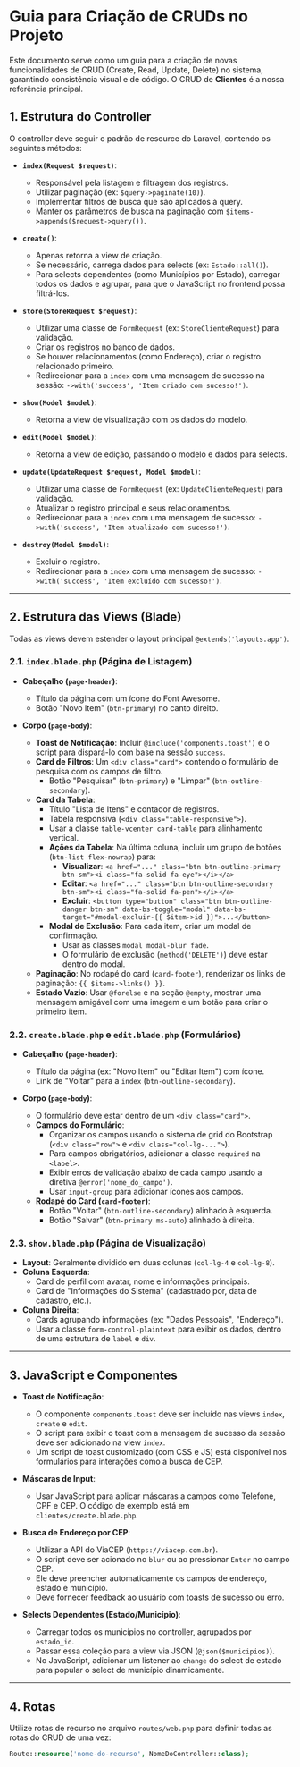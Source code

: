 # Guia para Criação de CRUDs no Projeto

Este documento serve como um guia para a criação de novas funcionalidades de CRUD (Create, Read, Update, Delete) no sistema, garantindo consistência visual e de código. O CRUD de **Clientes** é a nossa referência principal.

## 1. Estrutura do Controller

O controller deve seguir o padrão de resource do Laravel, contendo os seguintes métodos:

-   **`index(Request $request)`**:
    -   Responsável pela listagem e filtragem dos registros.
    -   Utilizar paginação (ex: `$query->paginate(10)`).
    -   Implementar filtros de busca que são aplicados à query.
    -   Manter os parâmetros de busca na paginação com `$items->appends($request->query())`.

-   **`create()`**:
    -   Apenas retorna a view de criação.
    -   Se necessário, carrega dados para selects (ex: `Estado::all()`).
    -   Para selects dependentes (como Municípios por Estado), carregar todos os dados e agrupar, para que o JavaScript no frontend possa filtrá-los.

-   **`store(StoreRequest $request)`**:
    -   Utilizar uma classe de `FormRequest` (ex: `StoreClienteRequest`) para validação.
    -   Criar os registros no banco de dados.
    -   Se houver relacionamentos (como Endereço), criar o registro relacionado primeiro.
    -   Redirecionar para a `index` com uma mensagem de sucesso na sessão: `->with('success', 'Item criado com sucesso!')`.

-   **`show(Model $model)`**:
    -   Retorna a view de visualização com os dados do modelo.

-   **`edit(Model $model)`**:
    -   Retorna a view de edição, passando o modelo e dados para selects.

-   **`update(UpdateRequest $request, Model $model)`**:
    -   Utilizar uma classe de `FormRequest` (ex: `UpdateClienteRequest`) para validação.
    -   Atualizar o registro principal e seus relacionamentos.
    -   Redirecionar para a `index` com uma mensagem de sucesso: `->with('success', 'Item atualizado com sucesso!')`.

-   **`destroy(Model $model)`**:
    -   Excluir o registro.
    -   Redirecionar para a `index` com uma mensagem de sucesso: `->with('success', 'Item excluído com sucesso!')`.

---

## 2. Estrutura das Views (Blade)

Todas as views devem estender o layout principal `@extends('layouts.app')`.

### 2.1. `index.blade.php` (Página de Listagem)

-   **Cabeçalho (`page-header`)**:
    -   Título da página com um ícone do Font Awesome.
    -   Botão "Novo Item" (`btn-primary`) no canto direito.

-   **Corpo (`page-body`)**:
    -   **Toast de Notificação**: Incluir `@include('components.toast')` e o script para dispará-lo com base na sessão `success`.
    -   **Card de Filtros**: Um `<div class="card">` contendo o formulário de pesquisa com os campos de filtro.
        -   Botão "Pesquisar" (`btn-primary`) e "Limpar" (`btn-outline-secondary`).
    -   **Card da Tabela**:
        -   Título "Lista de Itens" e contador de registros.
        -   Tabela responsiva (`<div class="table-responsive">`).
        -   Usar a classe `table-vcenter card-table` para alinhamento vertical.
        -   **Ações da Tabela**: Na última coluna, incluir um grupo de botões (`btn-list flex-nowrap`) para:
            -   **Visualizar**: `<a href="..." class="btn btn-outline-primary btn-sm"><i class="fa-solid fa-eye"></i></a>`
            -   **Editar**: `<a href="..." class="btn btn-outline-secondary btn-sm"><i class="fa-solid fa-pen"></i></a>`
            -   **Excluir**: `<button type="button" class="btn btn-outline-danger btn-sm" data-bs-toggle="modal" data-bs-target="#modal-excluir-{{ $item->id }}">...</button>`
        -   **Modal de Exclusão**: Para cada item, criar um modal de confirmação.
            -   Usar as classes `modal modal-blur fade`.
            -   O formulário de exclusão (`method('DELETE')`) deve estar dentro do modal.
    -   **Paginação**: No rodapé do card (`card-footer`), renderizar os links de paginação: `{{ $items->links() }}`.
    -   **Estado Vazio**: Usar `@forelse` e na seção `@empty`, mostrar uma mensagem amigável com uma imagem e um botão para criar o primeiro item.

### 2.2. `create.blade.php` e `edit.blade.php` (Formulários)

-   **Cabeçalho (`page-header`)**:
    -   Título da página (ex: "Novo Item" ou "Editar Item") com ícone.
    -   Link de "Voltar" para a `index` (`btn-outline-secondary`).

-   **Corpo (`page-body`)**:
    -   O formulário deve estar dentro de um `<div class="card">`.
    -   **Campos do Formulário**:
        -   Organizar os campos usando o sistema de grid do Bootstrap (`<div class="row">` e `<div class="col-lg-...">`).
        -   Para campos obrigatórios, adicionar a classe `required` na `<label>`.
        -   Exibir erros de validação abaixo de cada campo usando a diretiva `@error('nome_do_campo')`.
        -   Usar `input-group` para adicionar ícones aos campos.
    -   **Rodapé do Card (`card-footer`)**:
        -   Botão "Voltar" (`btn-outline-secondary`) alinhado à esquerda.
        -   Botão "Salvar" (`btn-primary ms-auto`) alinhado à direita.

### 2.3. `show.blade.php` (Página de Visualização)

-   **Layout**: Geralmente dividido em duas colunas (`col-lg-4` e `col-lg-8`).
-   **Coluna Esquerda**:
    -   Card de perfil com avatar, nome e informações principais.
    -   Card de "Informações do Sistema" (cadastrado por, data de cadastro, etc.).
-   **Coluna Direita**:
    -   Cards agrupando informações (ex: "Dados Pessoais", "Endereço").
    -   Usar a classe `form-control-plaintext` para exibir os dados, dentro de uma estrutura de `label` e `div`.

---

## 3. JavaScript e Componentes

-   **Toast de Notificação**:
    -   O componente `components.toast` deve ser incluído nas views `index`, `create` e `edit`.
    -   O script para exibir o toast com a mensagem de sucesso da sessão deve ser adicionado na view `index`.
    -   Um script de toast customizado (com CSS e JS) está disponível nos formulários para interações como a busca de CEP.

-   **Máscaras de Input**:
    -   Usar JavaScript para aplicar máscaras a campos como Telefone, CPF e CEP. O código de exemplo está em `clientes/create.blade.php`.

-   **Busca de Endereço por CEP**:
    -   Utilizar a API do ViaCEP (`https://viacep.com.br`).
    -   O script deve ser acionado no `blur` ou ao pressionar `Enter` no campo CEP.
    -   Ele deve preencher automaticamente os campos de endereço, estado e município.
    -   Deve fornecer feedback ao usuário com toasts de sucesso ou erro.

-   **Selects Dependentes (Estado/Município)**:
    -   Carregar todos os municípios no controller, agrupados por `estado_id`.
    -   Passar essa coleção para a view via JSON (`@json($municipios)`).
    -   No JavaScript, adicionar um listener ao `change` do select de estado para popular o select de município dinamicamente.

---

## 4. Rotas

Utilize rotas de recurso no arquivo `routes/web.php` para definir todas as rotas do CRUD de uma vez:

```php
Route::resource('nome-do-recurso', NomeDoController::class);
```
